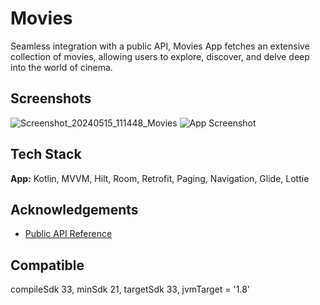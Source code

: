 
# Movies

Seamless integration with a public API, Movies App fetches an extensive collection of movies, allowing users to explore, discover, and delve deep into the world of cinema.


## Screenshots

![Screenshot_20240515_111448_Movies](https://github.com/sheikh9871/Movies/assets/45935225/781b7cbf-825e-4e48-ab62-e59996c1cc55)
![App Screenshot](https://drive.google.com/file/d/170HN9rdzOEeh7QGD_E1LrbW48-Hsv9TG/view?usp=sharing)


## Tech Stack

**App:** Kotlin, MVVM, Hilt, Room, Retrofit, Paging, Navigation, Glide, Lottie 



## Acknowledgements

 - [Public API Reference](https://rapidapi.com/SAdrian/api/moviesdatabase)



## Compatible
compileSdk 33, minSdk 21, targetSdk 33, jvmTarget = '1.8'
